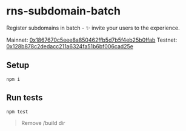 # rns-subdomain-batch

Register subdomains in batch - ✨ invite your users to the experience.

Mainnet: [0x1867670c5eee8a850462ffb5d7b5f4eb25b0ffab](https://explorer.rsk.co/address/0x1867670c5eee8a850462ffb5d7b5f4eb25b0ffab)
Testnet: [0x128b878c2dedacc211a6324fa51b6bf006cad25e](https://explorer.testnet.rsk.co/address/0x128b878c2dedacc211a6324fa51b6bf006cad25e)

## Setup

```
npm i
```

## Run tests

```
npm test
```

> Remove /build dir
